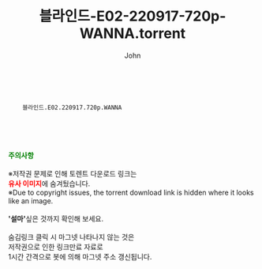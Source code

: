 ﻿---
layout: post
title:  "    블라인드-E02-220917-720p-WANNA.torrent"
author: John
categories: [ 드라마 ]
tags: [  ]
image:  
description: "    블라인드-E02-220917-720p-WANNA torrent 정보 공유"
toc: true
toc_sticky: true
---

<br>

        블라인드.E02.220917.720p.WANNA  
    
<br><br><br>
<p data-ke-size="size16"><b><span style="color: green;">주의사항</span></b><br /><br />※저작권 문제로 인해 토렌트 다운로드 링크는<br /><b><span style="color: red;">유사 이미지</span></b>에 숨겨뒀습니다.<br />※Due to copyright issues, the torrent download link is hidden where it looks like an image.<br /><br /><b>'설마'</b>싶은 것까지 확인해 보세요.<br /><br />숨김링크 클릭 시 마그넷 나타나지 않는 것은<br />저작권으로 인한 링크만료 자료로<br />1시간 간격으로 봇에 의해 마그넷 주소 갱신됩니다.</p>
